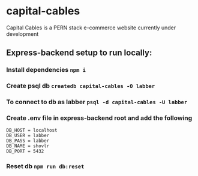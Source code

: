 # capital-cables

Capital Cables is a PERN stack e-commerce website currently under development

## Express-backend setup to run locally:

### Install dependencies `npm i`

### Create psql db `createdb capital-cables -O labber`

### To connect to db as labber `psql -d capital-cables -U labber`

### Create .env file in express-backend root and add the following
```
DB_HOST = localhost
DB_USER = labber
DB_PASS = labber
DB_NAME = shovlr
DB_PORT = 5432
```

### Reset db `npm run db:reset`